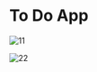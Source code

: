 # To Do App

![11](https://user-images.githubusercontent.com/113269509/189562013-7e40789b-878e-43eb-9822-3ec0267ac2f1.jpg)


![22](https://user-images.githubusercontent.com/113269509/189562023-0e63fb13-1319-47a3-82a3-37b67cdc42e7.jpg)
